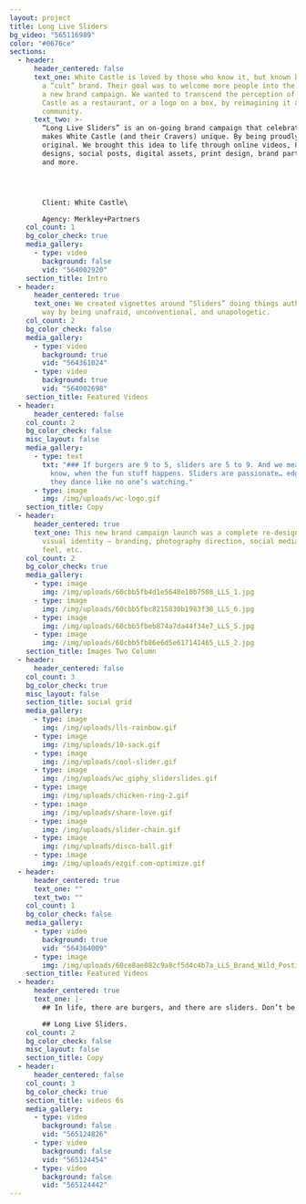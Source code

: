 ```yaml
---
layout: project
title: Long Live Sliders
bg_video: "565116989"
color: "#0676ce"
sections:
  - header:
      header_centered: false
      text_one: White Castle is loved by those who know it, but known by too few—it’s
        a “cult” brand. Their goal was to welcome more people into the fold with
        a new brand campaign. We wanted to transcend the perception of White
        Castle as a restaurant, or a logo on a box, by reimagining it as a
        community.
      text_two: >-
        “Long Live Sliders” is an on-going brand campaign that celebrates what
        makes White Castle (and their Cravers) unique. By being proudly
        original. We brought this idea to life through online videos, POS
        designs, social posts, digital assets, print design, brand partnerships,
        and more.




        Client: White Castle\

        Agency: Merkley+Partners
    col_count: 1
    bg_color_check: true
    media_gallery:
      - type: video
        background: false
        vid: "564002920"
    section_title: Intro
  - header:
      header_centered: true
      text_one: We created vignettes around “Sliders” doing things authentically their
        way by being unafraid, unconventional, and unapologetic.
    col_count: 2
    bg_color_check: false
    media_gallery:
      - type: video
        background: true
        vid: "564361024"
      - type: video
        background: true
        vid: "564002698"
    section_title: Featured Videos
  - header:
      header_centered: false
    col_count: 2
    bg_color_check: false
    misc_layout: false
    media_gallery:
      - type: text
        txt: "### If burgers are 9 to 5, sliders are 5 to 9. And we mean 5pm to 9am. You
          know, when the fun stuff happens. Sliders are passionate… edgy… and
          they dance like no one’s watching."
      - type: image
        img: /img/uploads/wc-logo.gif
    section_title: Copy
  - header:
      header_centered: true
      text_one: This new brand campaign launch was a complete re-design of the brand
        visual identity – branding, photography direction, social media look &
        feel, etc.
    col_count: 2
    bg_color_check: true
    media_gallery:
      - type: image
        img: /img/uploads/60cbb5fb4d1e5648e10b7508_LLS_1.jpg
      - type: image
        img: /img/uploads/60cbb5fbc8215830b1983f38_LLS_6.jpg
      - type: image
        img: /img/uploads/60cbb5fbeb874a7da44f34e7_LLS_5.jpg
      - type: image
        img: /img/uploads/60cbb5fb86e6d5e617141465_LLS_2.jpg
    section_title: Images Two Column
  - header:
      header_centered: false
    col_count: 3
    bg_color_check: true
    misc_layout: false
    section_title: social grid
    media_gallery:
      - type: image
        img: /img/uploads/lls-rainbow.gif
      - type: image
        img: /img/uploads/10-sack.gif
      - type: image
        img: /img/uploads/cool-slider.gif
      - type: image
        img: /img/uploads/wc_giphy_sliderslides.gif
      - type: image
        img: /img/uploads/chicken-ring-2.gif
      - type: image
        img: /img/uploads/share-love.gif
      - type: image
        img: /img/uploads/slider-chain.gif
      - type: image
        img: /img/uploads/disco-ball.gif
      - type: image
        img: /img/uploads/ezgif.com-optimize.gif
  - header:
      header_centered: true
      text_one: ""
      text_two: ""
    col_count: 1
    bg_color_check: false
    media_gallery:
      - type: video
        background: true
        vid: "564364009"
      - type: image
        img: /img/uploads/60ce8ae082c9a8cf5d4c4b7a_LLS_Brand_Wild_Postings.jpg
    section_title: Featured Videos
  - header:
      header_centered: true
      text_one: |-
        ## In life, there are burgers, and there are sliders. Don’t be a burger.

        ## Long Live Sliders.
    col_count: 2
    bg_color_check: false
    misc_layout: false
    section_title: Copy
  - header:
      header_centered: false
    col_count: 3
    bg_color_check: true
    section_title: videos 6s
    media_gallery:
      - type: video
        background: false
        vid: "565124826"
      - type: video
        background: false
        vid: "565124454"
      - type: video
        background: false
        vid: "565124442"
---
```

